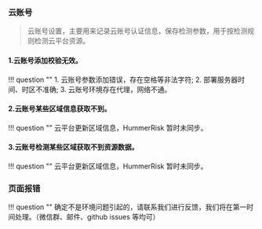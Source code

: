 ### 云账号
> 云账号设置，主要用来记录云账号认证信息，保存检测参数，用于按检测规则检测云平台资源。

#### 1.云账号添加校验无效。
!!! question ""
    1. 云账号参数添加错误，存在空格等非法字符;
    2. 部署服务器时间、时区不准确;
    3. 云账号环境存在代理，网络不通。

#### 2.云账号某些区域信息获取不到。
!!! question ""
    云平台更新区域信息，HummerRisk 暂时未同步。

#### 3.云账号检测某些区域获取不到资源数据。
!!! question ""
    云平台更新区域信息，HummerRisk 暂时未同步。

### 页面报错
!!! question ""
    确定不是环境问题引起的，请联系我们进行反馈，我们将在第一时间处理。（微信群、邮件、github issues 等均可）
